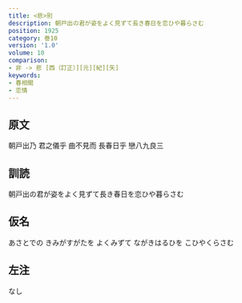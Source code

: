 ```yaml
---
title: <悲>別
description: 朝戸出の君が姿をよく見ずて長き春日を恋ひや暮らさむ
position: 1925
category: 巻10
version: '1.0'
volume: 10
comparison:
- 非 -> 悲 [西（訂正）][元][紀][矢]
keywords:
- 春相聞
- 恋情
---
```


## 原文

朝戸出乃 君之儀乎 曲不見而 長春日乎 戀八九良三

## 訓読

朝戸出の君が姿をよく見ずて長き春日を恋ひや暮らさむ

## 仮名

あさとでの きみがすがたを よくみずて ながきはるひを こひやくらさむ

## 左注

なし
